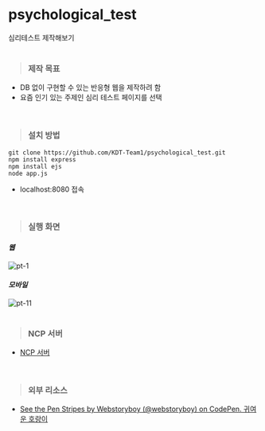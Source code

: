 # psychological_test
심리테스트 제작해보기
<br><br>

> ### 제작 목표
- DB 없이 구현할 수 있는 반응형 웹을 제작하려 함
- 요즘 인기 있는 주제인 심리 테스트 페이지를 선택
<br>

> ### 설치 방법
```
git clone https://github.com/KDT-Team1/psychological_test.git
npm install express
npm install ejs
node app.js
```
- localhost:8080 접속
<br>

> ### 실행 화면
#### *웹*
![pt-1](https://user-images.githubusercontent.com/56117742/198188530-ed6ef449-3ea3-462f-a4a2-7631f679cbfe.PNG)
#### *모바일*
![pt-11](https://user-images.githubusercontent.com/56117742/198188571-ba3a6891-282c-4e6e-911f-2d7414d93ca8.PNG)<br>
<br>

> ### NCP 서버
* [NCP 서버](http://115.85.180.118:8080/)
<br>

> ### 외부 리소스
* [See the Pen Stripes by Webstoryboy (@webstoryboy) on CodePen. 귀여운 호랑이](https://wsss.tistory.com/1825?category=728399)
